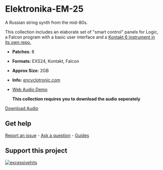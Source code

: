 # Elektronika-EM-25

A Russian string synth from the mid-80s. 

This collection includes an elaborate set of "smart control" panels for Logic, a Falcon program with a basic user interface and a [Kontakt 6 instrument in its own repo.](https://github.com/publicsamples/Elektronika-EM-25-K6)

-   **Patches**: 8
-   **Formats:** EXS24, Kontakt, Falcon
-   **Approx Size:** 2GB
-   **Info:** [encyclotronic.com](https://encyclotronic.com/synthesizers/soviet-synthesizers/electronika/em-25-r1275/)
- [Web Audio Demo](https://www.modularsamples.com/Demos/demos/em25.html)

  **This collection requires you to download the audio seperately**

[Download Audio](https://github.com/publicsamples/Elektronika-EM-25/releases/tag/1.1)

## **Get help**

[Report an issue](https://github.com/publicsamples/home/issues) - [Ask a question](https://github.com/publicsamples/home/discussions) - [Guides](https://github.com/publicsamples/home/wiki)

## **Support this project**

[
![excessivehits](https://www.modularsamples.com/img/ex2.png)
](https://www.modularsamples.com/excessive-hits-one-shot-sample-library/)

